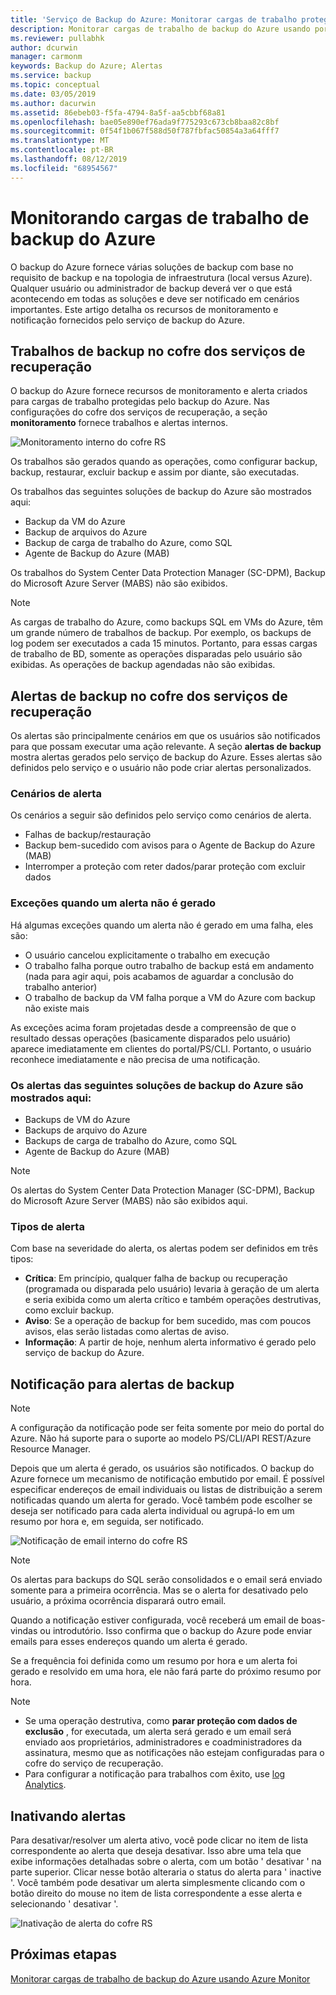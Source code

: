 ```yaml
---
title: 'Serviço de Backup do Azure: Monitorar cargas de trabalho protegidas do backup do Azure'
description: Monitorar cargas de trabalho de backup do Azure usando portal do Azure
ms.reviewer: pullabhk
author: dcurwin
manager: carmonm
keywords: Backup do Azure; Alertas
ms.service: backup
ms.topic: conceptual
ms.date: 03/05/2019
ms.author: dacurwin
ms.assetid: 86ebeb03-f5fa-4794-8a5f-aa5cbbf68a81
ms.openlocfilehash: bae05e890ef76ada9f775293c673cb8baa82c8bf
ms.sourcegitcommit: 0f54f1b067f588d50f787fbfac50854a3a64fff7
ms.translationtype: MT
ms.contentlocale: pt-BR
ms.lasthandoff: 08/12/2019
ms.locfileid: "68954567"
---
```

# <a name="monitoring-azure-backup-workloads"></a>Monitorando cargas de trabalho de backup do Azure

O backup do Azure fornece várias soluções de backup com base no requisito de backup e na topologia de infraestrutura (local versus Azure). Qualquer usuário ou administrador de backup deverá ver o que está acontecendo em todas as soluções e deve ser notificado em cenários importantes. Este artigo detalha os recursos de monitoramento e notificação fornecidos pelo serviço de backup do Azure.

## <a name="backup-jobs-in-recovery-services-vault"></a>Trabalhos de backup no cofre dos serviços de recuperação

O backup do Azure fornece recursos de monitoramento e alerta criados para cargas de trabalho protegidas pelo backup do Azure. Nas configurações do cofre dos serviços de recuperação, a seção **monitoramento** fornece trabalhos e alertas internos.

![Monitoramento interno do cofre RS](media/backup-azure-monitoring-laworkspace/rs-vault-inbuiltmonitoring.png)

Os trabalhos são gerados quando as operações, como configurar backup, backup, restaurar, excluir backup e assim por diante, são executadas.

Os trabalhos das seguintes soluções de backup do Azure são mostrados aqui:

  - Backup da VM do Azure
  - Backup de arquivos do Azure
  - Backup de carga de trabalho do Azure, como SQL
  - Agente de Backup do Azure (MAB)

Os trabalhos do System Center Data Protection Manager (SC-DPM), Backup do Microsoft Azure Server (MABS) não são exibidos.

> [!NOTE]
> As cargas de trabalho do Azure, como backups SQL em VMs do Azure, têm um grande número de trabalhos de backup. Por exemplo, os backups de log podem ser executados a cada 15 minutos. Portanto, para essas cargas de trabalho de BD, somente as operações disparadas pelo usuário são exibidas. As operações de backup agendadas não são exibidas.

## <a name="backup-alerts-in-recovery-services-vault"></a>Alertas de backup no cofre dos serviços de recuperação

Os alertas são principalmente cenários em que os usuários são notificados para que possam executar uma ação relevante. A seção **alertas de backup** mostra alertas gerados pelo serviço de backup do Azure. Esses alertas são definidos pelo serviço e o usuário não pode criar alertas personalizados.

### <a name="alert-scenarios"></a>Cenários de alerta
Os cenários a seguir são definidos pelo serviço como cenários de alerta.

  - Falhas de backup/restauração
  - Backup bem-sucedido com avisos para o Agente de Backup do Azure (MAB)
  - Interromper a proteção com reter dados/parar proteção com excluir dados

### <a name="exceptions-when-an-alert-is-not-raised"></a>Exceções quando um alerta não é gerado
Há algumas exceções quando um alerta não é gerado em uma falha, eles são:

  - O usuário cancelou explicitamente o trabalho em execução
  - O trabalho falha porque outro trabalho de backup está em andamento (nada para agir aqui, pois acabamos de aguardar a conclusão do trabalho anterior)
  - O trabalho de backup da VM falha porque a VM do Azure com backup não existe mais

As exceções acima foram projetadas desde a compreensão de que o resultado dessas operações (basicamente disparados pelo usuário) aparece imediatamente em clientes do portal/PS/CLI. Portanto, o usuário reconhece imediatamente e não precisa de uma notificação.

### <a name="alerts-from-the-following-azure-backup-solutions-are-shown-here"></a>Os alertas das seguintes soluções de backup do Azure são mostrados aqui:

  - Backups de VM do Azure
  - Backups de arquivo do Azure
  - Backups de carga de trabalho do Azure, como SQL
  - Agente de Backup do Azure (MAB)

> [!NOTE]
> Os alertas do System Center Data Protection Manager (SC-DPM), Backup do Microsoft Azure Server (MABS) não são exibidos aqui.

### <a name="alert-types"></a>Tipos de alerta
Com base na severidade do alerta, os alertas podem ser definidos em três tipos:

  - **Crítica**: Em princípio, qualquer falha de backup ou recuperação (programada ou disparada pelo usuário) levaria à geração de um alerta e seria exibida como um alerta crítico e também operações destrutivas, como excluir backup.
  - **Aviso**: Se a operação de backup for bem sucedido, mas com poucos avisos, elas serão listadas como alertas de aviso.
  - **Informação**: A partir de hoje, nenhum alerta informativo é gerado pelo serviço de backup do Azure.

## <a name="notification-for-backup-alerts"></a>Notificação para alertas de backup

> [!NOTE]
> A configuração da notificação pode ser feita somente por meio do portal do Azure. Não há suporte para o suporte ao modelo PS/CLI/API REST/Azure Resource Manager.

Depois que um alerta é gerado, os usuários são notificados. O backup do Azure fornece um mecanismo de notificação embutido por email. É possível especificar endereços de email individuais ou listas de distribuição a serem notificadas quando um alerta for gerado. Você também pode escolher se deseja ser notificado para cada alerta individual ou agrupá-lo em um resumo por hora e, em seguida, ser notificado.

![Notificação de email interno do cofre RS](media/backup-azure-monitoring-laworkspace/rs-vault-inbuiltnotification.png)

> [!NOTE]
> Os alertas para backups do SQL serão consolidados e o email será enviado somente para a primeira ocorrência. Mas se o alerta for desativado pelo usuário, a próxima ocorrência disparará outro email.

Quando a notificação estiver configurada, você receberá um email de boas-vindas ou introdutório. Isso confirma que o backup do Azure pode enviar emails para esses endereços quando um alerta é gerado.<br>

Se a frequência foi definida como um resumo por hora e um alerta foi gerado e resolvido em uma hora, ele não fará parte do próximo resumo por hora.

> [!NOTE]
>
> * Se uma operação destrutiva, como **parar proteção com dados de exclusão** , for executada, um alerta será gerado e um email será enviado aos proprietários, administradores e coadministradores da assinatura, mesmo que as notificações não estejam configuradas para o cofre do serviço de recuperação.
> * Para configurar a notificação para trabalhos com êxito, use [log Analytics](backup-azure-monitoring-use-azuremonitor.md#using-log-analytics-workspace).

## <a name="inactivating-alerts"></a>Inativando alertas

Para desativar/resolver um alerta ativo, você pode clicar no item de lista correspondente ao alerta que deseja desativar. Isso abre uma tela que exibe informações detalhadas sobre o alerta, com um botão ' desativar ' na parte superior. Clicar nesse botão alteraria o status do alerta para ' inactive '. Você também pode desativar um alerta simplesmente clicando com o botão direito do mouse no item de lista correspondente a esse alerta e selecionando ' desativar '.

![Inativação de alerta do cofre RS](media/backup-azure-monitoring-laworkspace/vault-alert-inactivation.png)



## <a name="next-steps"></a>Próximas etapas

[Monitorar cargas de trabalho de backup do Azure usando Azure Monitor](backup-azure-monitoring-use-azuremonitor.md)
